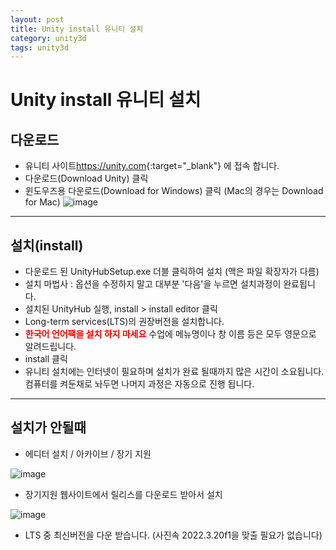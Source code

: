 ```yaml
---
layout: post
title: Unity install 유니티 설치
category: unity3d
tags: unity3d
---
```


# Unity install 유니티 설치

## 다운로드
- 유니티 사이트<https://unity.com>{:target="_blank"} 에 접속 합니다.
- 다운로드(Download Unity) 클릭
- 윈도우즈용 다운로드(Download for Windows) 클릭 (Mac의 경우는 Download for Mac)
![image](https://github.com/gunug/gunug.github.io/assets/52345276/b7a865e1-c873-4f85-97c0-efb31f2ab427)

---

## 설치(install)
- 다운로드 된 UnityHubSetup.exe 더블 클릭하여 설치 (맥은 파일 확장자가 다름)
- 설치 마법사 : 옵션을 수정하지 말고 대부분 '다음'을 누르면 설치과정이 완료됩니다.
- 설치된 UnityHub 실행, install > install editor 클릭
- Long-term services(LTS)의 권장버전을 설치합니다.
- <b style="color:red">한국어 언어팩을 설치 하지 마세요</b> 수업에 메뉴명이나 창 이름 등은 모두 영문으로 알려드립니다.
- install 클릭
- 유니티 설치에는 인터넷이 필요하며 설치가 완료 될때까지 많은 시간이 소요됩니다. 컴퓨터를 켜둔채로 놔두면 나머지 과정은 자동으로 진행 됩니다.

---

## 설치가 안될때
- 에디터 설치 / 아카이브 / 장기 지원

![image](https://github.com/gunug/gunug.github.io/assets/52345276/1a3b1210-b242-4e71-918f-0d7075f61e7c)

- 장기지원 웹사이트에서 릴리스를 다운로드 받아서 설치

![image](https://github.com/gunug/gunug.github.io/assets/52345276/e198cb1a-e2ae-4e57-89e9-f8fd6becf8bd)

- LTS 중 최신버전을 다운 받습니다. (사진속 2022.3.20f1을 맞출 필요가 없습니다)
